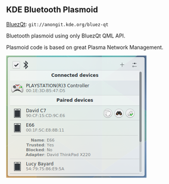 KDE Bluetooth Plasmoid
-----------------------------

[BluezQt](https://projects.kde.org/projects/playground/libs/bluez-qt): `git://anongit.kde.org/bluez-qt`

Bluetooth plasmoid using only BluezQt QML API.

Plasmoid code is based on great Plasma Network Management.

![Screenshot](/other/screenshot.png?raw=true)
